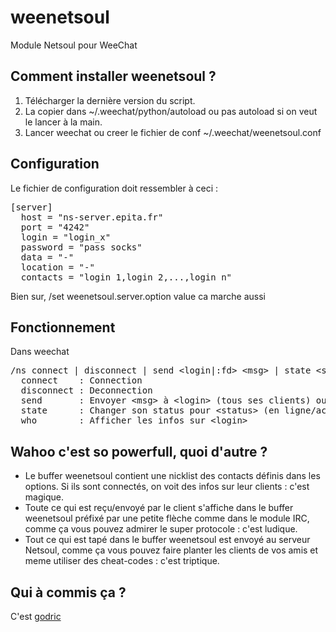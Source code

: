 weenetsoul
========
Module Netsoul pour WeeChat

Comment installer weenetsoul ?
----------------------------
1. Télécharger la dernière version du script.
2. La copier dans ~/.weechat/python/autoload ou pas autoload si on veut le lancer à la main.
3. Lancer weechat ou creer le fichier de conf ~/.weechat/weenetsoul.conf

Configuration
------------------
Le fichier de configuration doit ressembler à ceci :
<pre>
[server]
  host = "ns-server.epita.fr"
  port = "4242"
  login = "login_x"
  password = "pass socks"
  data = "-"
  location = "-"
  contacts = "login_1,login_2,...,login_n"
</pre>
Bien sur, /set weenetsoul.server.option value ca marche aussi

Fonctionnement
------------------
Dans weechat
<pre>/ns connect | disconnect | send &lt;login|:fd&gt; &lt;msg&gt; | state &lt;status&gt; | who &lt;login&gt;
  connect    : Connection
  disconnect : Deconnection
  send       : Envoyer &lt;msg&gt; à &lt;login&gt; (tous ses clients) ou à &lt;:fd&gt; (client unique)
  state      : Changer son status pour &lt;status&gt; (en ligne/actif/whatever)
  who        : Afficher les infos sur &lt;login&gt;
</pre>

Wahoo c'est so powerfull, quoi d'autre ?
------------------

* Le buffer weenetsoul contient une nicklist des contacts définis dans les options. Si ils sont connectés, on voit des infos sur leur clients : c'est magique.
* Toute ce qui est reçu/envoyé par le client s'affiche dans le buffer weenetsoul préfixé par une petite flèche comme dans le module IRC, comme ça vous pouvez admirer le super protocole : c'est ludique.
* Tout ce qui est tapé dans le buffer weenetsoul est envoyé au serveur Netsoul, comme ça vous pouvez faire planter les clients de vos amis et meme utiliser des cheat-codes : c'est triptique.

Qui à commis ça ?
------------
C'est [godric][home]

[home]:http://www.0x3f.fr
